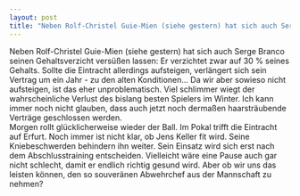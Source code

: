```yaml
---
layout: post
title: "Neben Rolf-Christel Guie-Mien (siehe gestern) hat sich auch Serge Branco seinen Gehaltsverzicht versüßen lassen: Er verzichtet zwar auf 30 % seines Gehalts."
---
```


Neben Rolf-Christel Guie-Mien (siehe gestern) hat sich auch Serge Branco seinen Gehaltsverzicht versüßen lassen: Er verzichtet zwar auf 30 % seines Gehalts. Sollte die Eintracht allerdings aufsteigen, verlängert sich sein Vertrag um ein Jahr - zu den alten Konditionen... Da wir aber sowieso nicht aufsteigen, ist das eher unproblematisch. Viel schlimmer wiegt der wahrscheinliche Verlust des bislang besten Spielers im Winter. Ich kann immer noch nicht glauben, dass auch jetzt noch dermaßen haarsträubende Verträge geschlossen werden.  
Morgen rollt glücklicherweise wieder der Ball. Im Pokal trifft die Eintracht auf Erfurt. Noch immer ist nicht klar, ob Jens Keller fit wird. Seine Kniebeschwerden behindern ihn weiter. Sein Einsatz wird sich erst nach dem Abschlusstraining entscheiden. Vielleicht wäre eine Pause auch gar nicht schlecht, damit er endlich richtig gesund wird. Aber ob wir uns das leisten können, den so souveränen Abwehrchef aus der Mannschaft zu nehmen?
